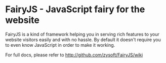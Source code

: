 # FairyJS - JavaScript fairy for the website

FairyJS is a kind of framework helping you in serving rich features to your website
visitors easily and with no hassle. By default it doesn't require you to even
know JavaScript in order to make it working.

For full docs, please refer to http://github.com/zysoft/FairyJS/wiki
